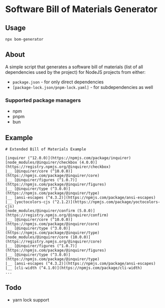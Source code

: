 # Software Bill of Materials Generator

## Usage

```
npx bom-generator
```

## About

A simple script that generates a software bill of materials (list of all dependencies used by the project) for NodeJS projects from either:
- `package.json` - for only direct dependencies
- `[package-lock.json/pnpm-lock.yaml]` - for subdependencies as well

### Supported package managers
- npm
- pnpm
- bun

## Example

```
# Extended Bill of Materials Example

[inquirer (^12.0.0)](https://npmjs.com/package/inquirer)
[node_modules/@inquirer/checkbox (4.0.0)](https://registry.npmjs.org/@inquirer/checkbox)
|__ [@inquirer/core (^10.0.0)](https://npmjs.com/package/@inquirer/core)
|__ [@inquirer/figures (^1.0.7)](https://npmjs.com/package/@inquirer/figures)
|__ [@inquirer/type (^3.0.0)](https://npmjs.com/package/@inquirer/type)
|__ [ansi-escapes (^4.3.2)](https://npmjs.com/package/ansi-escapes)
|__ [yoctocolors-cjs (^2.1.2)](https://npmjs.com/package/yoctocolors-cjs)
[node_modules/@inquirer/confirm (5.0.0)](https://registry.npmjs.org/@inquirer/confirm)
|__ [@inquirer/core (^10.0.0)](https://npmjs.com/package/@inquirer/core)
|__ [@inquirer/type (^3.0.0)](https://npmjs.com/package/@inquirer/type)
[node_modules/@inquirer/core (10.0.0)](https://registry.npmjs.org/@inquirer/core)
|__ [@inquirer/figures (^1.0.7)](https://npmjs.com/package/@inquirer/figures)
|__ [@inquirer/type (^3.0.0)](https://npmjs.com/package/@inquirer/type)
|__ [ansi-escapes (^4.3.2)](https://npmjs.com/package/ansi-escapes)
|__ [cli-width (^4.1.0)](https://npmjs.com/package/cli-width)
...
```

## Todo
- yarn lock support
